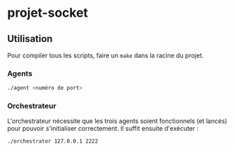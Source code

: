 # projet-socket

## Utilisation

Pour compiler tous les scripts, faire un `make` dans la racine du projet.

### Agents

```bash
./agent <numéro de port>
```

### Orchestrateur

L'orchestrateur nécessite que les trois agents soient fonctionnels (et lancés) pour pouvoir s'initialiser correctement. Il suffit ensuite d'exécuter :

```bash
./orchestrator 127.0.0.1 2222
```
